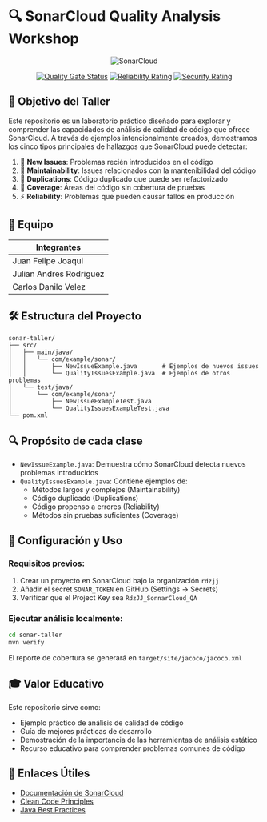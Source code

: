 # 🔍 SonarCloud Quality Analysis Workshop

<div align="center">

![SonarCloud](https://sonarcloud.io/images/project_badges/sonarcloud-white.svg)

[![Quality Gate Status](https://sonarcloud.io/api/project_badges/measure?project=RdzJJ_SonnarCloud_QA&metric=alert_status)](https://sonarcloud.io/summary/new_code?id=RdzJJ_SonnarCloud_QA)
[![Reliability Rating](https://sonarcloud.io/api/project_badges/measure?project=RdzJJ_SonnarCloud_QA&metric=reliability_rating)](https://sonarcloud.io/summary/new_code?id=RdzJJ_SonnarCloud_QA)
[![Security Rating](https://sonarcloud.io/api/project_badges/measure?project=RdzJJ_SonnarCloud_QA&metric=security_rating)](https://sonarcloud.io/summary/new_code?id=RdzJJ_SonnarCloud_QA)

</div>

## 🎯 Objetivo del Taller

Este repositorio es un laboratorio práctico diseñado para explorar y comprender las capacidades de análisis de calidad de código que ofrece SonarCloud. A través de ejemplos intencionalmente creados, demostramos los cinco tipos principales de hallazgos que SonarCloud puede detectar:

1. 🐛 **New Issues**: Problemas recién introducidos en el código
2. 🔧 **Maintainability**: Issues relacionados con la mantenibilidad del código
3. 📑 **Duplications**: Código duplicado que puede ser refactorizado
4. 🎯 **Coverage**: Áreas del código sin cobertura de pruebas
5. ⚡ **Reliability**: Problemas que pueden causar fallos en producción

## 👥 Equipo

| Integrantes |
|-------------|
| Juan Felipe Joaqui |
| Julian Andres Rodriguez |
| Carlos Danilo Velez |

## 🛠️ Estructura del Proyecto

```
sonar-taller/
├── src/
│   ├── main/java/
│   │   └── com/example/sonar/
│   │       ├── NewIssueExample.java       # Ejemplos de nuevos issues
│   │       └── QualityIssuesExample.java  # Ejemplos de otros problemas
│   └── test/java/
│       └── com/example/sonar/
│           ├── NewIssueExampleTest.java
│           └── QualityIssuesExampleTest.java
└── pom.xml
```

## 🔍 Propósito de cada clase

- `NewIssueExample.java`: Demuestra cómo SonarCloud detecta nuevos problemas introducidos
- `QualityIssuesExample.java`: Contiene ejemplos de:
  - Métodos largos y complejos (Maintainability)
  - Código duplicado (Duplications)
  - Código propenso a errores (Reliability)
  - Métodos sin pruebas suficientes (Coverage)

## 🚀 Configuración y Uso

### Requisitos previos:

1. Crear un proyecto en SonarCloud bajo la organización `rdzjj`
2. Añadir el secret `SONAR_TOKEN` en GitHub (Settings → Secrets)
3. Verificar que el Project Key sea `RdzJJ_SonnarCloud_QA`

### Ejecutar análisis localmente:

```bash
cd sonar-taller
mvn verify
```

El reporte de cobertura se generará en `target/site/jacoco/jacoco.xml`

## 🎓 Valor Educativo

Este repositorio sirve como:
- Ejemplo práctico de análisis de calidad de código
- Guía de mejores prácticas de desarrollo
- Demostración de la importancia de las herramientas de análisis estático
- Recurso educativo para comprender problemas comunes de código

## 🔗 Enlaces Útiles

- [Documentación de SonarCloud](https://docs.sonarcloud.io/)
- [Clean Code Principles](https://www.oreilly.com/library/view/clean-code-a/9780136083238/)
- [Java Best Practices](https://www.oracle.com/java/technologies/javase/codeconventions-contents.html)

